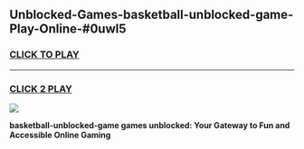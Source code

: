 
## Unblocked-Games-basketball-unblocked-game-Play-Online-#0uwl5
<h3>
<a href="https://premium.freeplayer.one?title=basketball-unblocked-game&ref=27F">CLICK TO PLAY</a></h3>
<hr>

<h3>
<a href="https://premium.freeplayer.one?title=basketball-unblocked-game&ref=27F">CLICK 2 PLAY</a>
  
</h3>

<a href="https://premium.freeplayer.one?title=basketball-unblocked-game&ref=27F"><img src="https://clearcache.store/games.png"></a>


**basketball-unblocked-game games unblocked: Your Gateway to Fun and Accessible Online Gaming**
